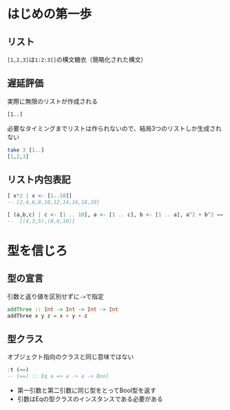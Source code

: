 # はじめの第一歩

## リスト

`[1,2,3]`は`1:2:3[]`の構文糖衣（簡略化された構文）

## 遅延評価

実際に無限のリストが作成される

```sh
[1..]
```

必要なタイミングまでリストは作られないので、結局3つのリストしか生成されない

```hs
take 3 [1..]
[1,2,3]
```

## リスト内包表記

```hs
[ x*2 | x <- [1..10]]
-- [2,4,6,8,10,12,14,16,18,20]
```

```hs
[ (a,b,c) | c <- [1 .. 10], a <- [1 .. c], b <- [1 .. a], a^2 + b^2 == c^2]
--  [(4,3,5),(8,6,10)]
```

# 型を信じろ

## 型の宣言

引数と返り値を区別せずに`->`で指定

```hs
addThree :: Int -> Int -> Int -> Int
addThree x y z = x + y + z
```

## 型クラス

オブジェクト指向のクラスと同じ意味ではない

```hs
:t (==)
-- (==) :: Eq a => a -> a -> Bool
```

- 第一引数と第二引数に同じ型をとってBool型を返す
- 引数はEqの型クラスのインスタンスである必要がある
